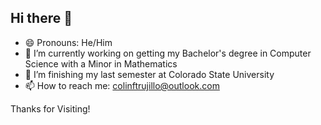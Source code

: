 ## Hi there 👋

- 😄 Pronouns: He/Him
- 🔭 I’m currently working on getting my Bachelor's degree in Computer Science with a Minor in Mathematics 
- 🌱 I’m finishing my last semester at Colorado State University
- 📫 How to reach me: colinftrujillo@outlook.com

Thanks for Visiting!
<!--
**cftrujillo/cftrujillo** is a ✨ _special_ ✨ repository because its `README.md` (this file) appears on your GitHub profile.

Here are some ideas to get you started:

- 🔭 I’m currently working on ...
- 🌱 I’m currently learning ...
- 👯 I’m looking to collaborate on ...
- 🤔 I’m looking for help with ...
- 💬 Ask me about ...
- 📫 How to reach me: ...
- 😄 Pronouns: ...
- ⚡ Fun fact: ...
-->
